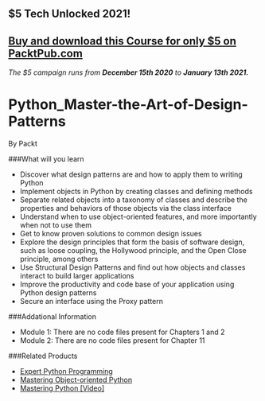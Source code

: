 ## $5 Tech Unlocked 2021!
[Buy and download this Course for only $5 on PacktPub.com](https://www.packtpub.com/product/python-master-the-art-of-design-patterns/9781787125186)
-----
*The $5 campaign         runs from __December 15th 2020__ to __January 13th 2021.__*

# Python_Master-the-Art-of-Design-Patterns
By Packt

###What will you learn

* Discover what design patterns are and how to apply them to writing Python
* Implement objects in Python by creating classes and defining methods
* Separate related objects into a taxonomy of classes and describe the properties and behaviors of those objects via the class interface
* Understand when to use object-oriented features, and more importantly when not to use them
* Get to know proven solutions to common design issues
* Explore the design principles that form the basis of software design, such as loose coupling, the Hollywood principle, and the Open Close principle, among others
* Use Structural Design Patterns and find out how objects and classes interact to build larger applications
* Improve the productivity and code base of your application using Python design patterns
* Secure an interface using the Proxy pattern

###Addational Information
* Module 1: There are no code files present for Chapters 1 and 2
* Module 2: There are no code files present for Chapter 11
 

###Related Products

* [Expert Python Programming](https://www.packtpub.com/application-development/expert-python-programming?utm_source=github&utm_medium=repository&utm_campaign=9781847194947)
* [Mastering Object-oriented Python](https://www.packtpub.com/application-development/mastering-object-oriented-python?utm_source=github&utm_medium=repository&utm_campaign=9781783280971)
* [Mastering Python [Video]](https://www.packtpub.com/big-data-and-business-intelligence/mastering-python-video?utm_source=github&utm_medium=repository&utm_campaign=9781783988969)
